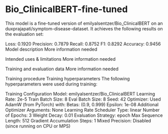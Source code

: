 # Bio_ClinicalBERT-fine-tuned

This model is a fine-tuned version of emilyalsentzer/Bio_ClinicalBERT on an duxprajapati/symptom-disease-dataset. 
It achieves the following results on the evaluation set:

Loss: 0.1920
Precision: 0.7879
Recall: 0.8752
F1: 0.8292
Accuracy: 0.9456
Model description
More information needed

Intended uses & limitations
More information needed

Training and evaluation data
More information needed

Training procedure
Training hyperparameters
The following hyperparameters were used during training:

Training Configuration
Model: emilyalsentzer/Bio_ClinicalBERT
Learning Rate: 2e-5
Train Batch Size: 8
Eval Batch Size: 8
Seed: 42
Optimizer: Used AdamW (from PyTorch) with:
Betas: (0.9, 0.999)
Epsilon: 1e-08
Additional Optimizer Arguments: None
Learning Rate Scheduler Type: linear
Number of Epochs: 3
Weight Decay: 0.01
Evaluation Strategy: epoch
Max Sequence Length: 512
Gradient Accumulation Steps: 1
Mixed Precision: Disabled (since running on CPU or MPS)
